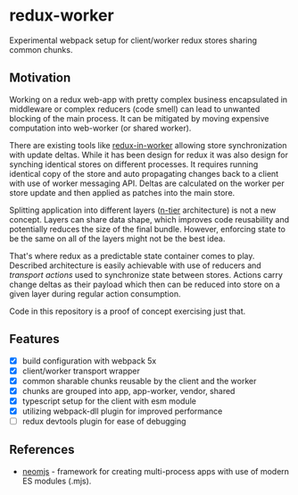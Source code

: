 # redux-worker

Experimental webpack setup for client/worker redux stores sharing common chunks.

## Motivation

Working on a redux web-app with pretty complex business encapsulated in middleware or complex reducers (code smell) can lead to unwanted blocking of the main process. It can be mitigated by moving expensive computation into web-worker (or shared worker).

There are existing tools like [redux-in-worker](https://www.npmjs.com/package/redux-in-worker) allowing store synchronization with update deltas.
While it has been design for redux it was also design for synching identical stores on different processes.  It requires running identical copy of the store and auto propagating changes back to a client with use of worker messaging API. Deltas are calculated on the worker per store update and then applied as patches into the main store.

Splitting application into different layers ([n-tier](https://en.wikipedia.org/wiki/Multitier_architecture) architecture) is not a new concept. Layers can share data shape, which improves code reusability and potentially reduces the size of the final bundle. However, enforcing state to be the same on all of the layers might not be the best idea.

That's where redux as a predictable state container comes to play. Described architecture is easily achievable with use of reducers and *transport actions* used to synchronize state between stores. Actions carry change deltas as their payload which then can be reduced into store on a given layer during regular action consumption.

Code in this repository is a proof of concept exercising just that.

## Features

- [x] build configuration with webpack 5x
- [x] client/worker transport wrapper
- [x] common sharable chunks reusable by the client and the worker
- [x] chunks are grouped into app, app-worker, vendor, shared
- [x] typescript setup for the client with esm module
- [x] utilizing webpack-dll plugin for improved performance
- [ ] redux devtools plugin for ease of debugging

## References
- [neomjs](https://github.com/neomjs/neo) - framework for creating multi-process apps with use of modern ES modules (.mjs).
